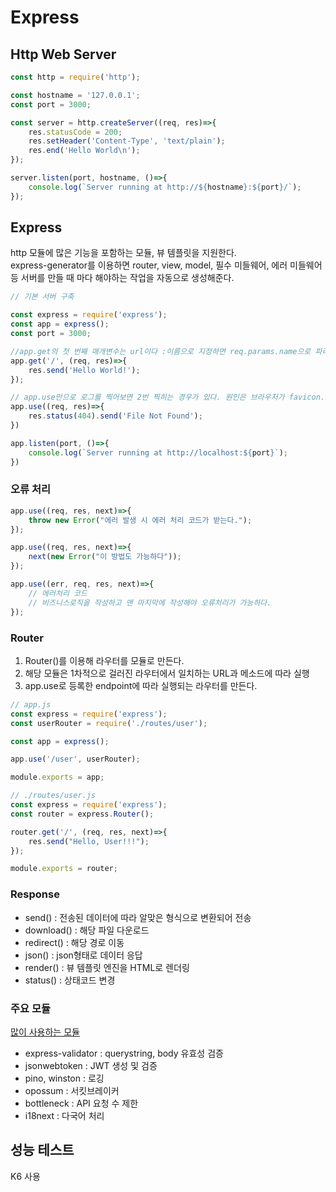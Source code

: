 # Express

## Http Web Server
```javascript
const http = require('http');

const hostname = '127.0.0.1';
const port = 3000;

const server = http.createServer((req, res)=>{
    res.statusCode = 200;
    res.setHeader('Content-Type', 'text/plain');
    res.end('Hello World\n');
});

server.listen(port, hostname, ()=>{
    console.log(`Server running at http://${hostname}:${port}/`);
});

```

## Express
http 모듈에 많은 기능을 포함하는 모듈, 뷰 템플릿을 지원한다.   
express-generator를 이용하면 router, view, model, 필수 미들웨어, 에러 미들웨어등 서버를 만들 때 마다 해야하는 작업을 자동으로 생성해준다.

```javascript
// 기본 서버 구축

const express = require('express');
const app = express();
const port = 3000;

//app.get의 첫 번째 매개변수는 url이다 :이름으로 지정하면 req.params.name으로 파라미터를 받을 수 있다.
app.get('/', (req, res)=>{
    res.send('Hello World!');
});

// app.use만으로 로그를 찍어보면 2번 찍히는 경우가 있다. 원인은 브라우저가 favicon.ico를 같이 요청하기 때문. 이에 대한 처리도 당연히 필요하다.
app.use((req, res)=>{
    res.status(404).send('File Not Found');
})

app.listen(port, ()=>{
    console.log(`Server running at http://localhost:${port}`);
})

```

### 오류 처리
```javascript
app.use((req, res, next)=>{
    throw new Error("에러 발생 시 에러 처리 코드가 받는다.");
});

app.use((req, res, next)=>{
    next(new Error("이 방법도 가능하다"));
});

app.use((err, req, res, next)=>{
    // 에러처리 코드
    // 비즈니스로직을 작성하고 맨 마지막에 작성해야 오류처리가 가능하다.
});
```

### Router
1. Router()를 이용해 라우터를 모듈로 만든다.
2. 해당 모듈은 1차적으로 걸러진 라우터에서 일치하는 URL과 메소드에 따라 실행
3. app.use로 등록한 endpoint에 따라 실행되는 라우터를 만든다.

```javascript
// app.js
const express = require('express');
const userRouter = require('./routes/user');

const app = express();

app.use('/user', userRouter);

module.exports = app;

// ./routes/user.js
const express = require('express');
const router = express.Router();

router.get('/', (req, res, next)=>{
    res.send("Hello, User!!!");
});

module.exports = router;

```

### Response
- send() : 전송된 데이터에 따라 알맞은 형식으로 변환되어 전송
- download() : 해당 파일 다운로드
- redirect() : 해당 경로 이동
- json() : json형태로 데이터 응답
- render() : 뷰 템플릿 엔진을 HTML로 렌더링
- status() : 상태코드 변경

### 주요 모듈
[많이 사용하는 모듈](https://expressjs.com/ko/resources/middleware.html)

- express-validator : querystring, body 유효성 검증
- jsonwebtoken : JWT 생성 및 검증
- pino, winston : 로깅
- opossum : 서킷브레이커
- bottleneck : API 요청 수 제한
- i18next : 다국어 처리

## 성능 테스트
K6 사용